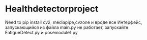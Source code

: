 # Healthdetectorproject
Need to pip install cv2, mediapipe,cvzone и вроде все
Интерфейс, запускающийся из файла main.py не работает, запускайте FatigueDetect.py и posemodule1.py
